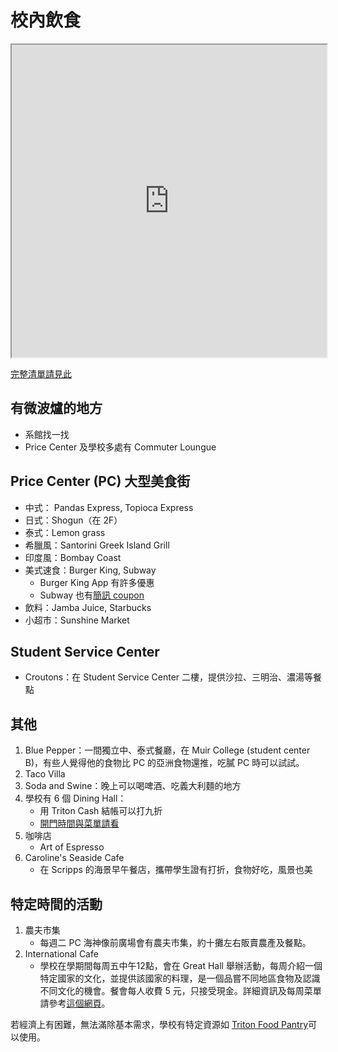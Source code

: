 # 校內飲食

<iframe src="https://www.google.com/maps/d/u/2/embed?mid=1mSE5Z1xoDD2D0d9qhsw1I1d_Oyq50IZZ" width="100%" height="500"></iframe>

[完整清單請見此](https://blink.ucsd.edu/facilities/services/general/personal/dining.html)

## 有微波爐的地方
- 系館找一找
- Price Center 及學校多處有 Commuter Loungue

## Price Center (PC) 大型美食街
* 中式： Pandas Express, Topioca Express
* 日式：Shogun（在 2F）
* 泰式：Lemon grass
* 希臘風：Santorini Greek Island Grill
* 印度風：Bombay Coast
* 美式速食：Burger King, Subway
    - Burger King App 有許多優惠
    - Subway 也有[簡訊 coupon](https://www.subway.com/en-US/Promotions/SMS)
* 飲料：Jamba Juice, Starbucks
* 小超市：Sunshine Market

## Student Service Center
* Croutons：在 Student Service Center 二樓，提供沙拉、三明治、濃湯等餐點

## 其他
1. Blue Pepper：一間獨立中、泰式餐廳，在 Muir College (student center B)，有些人覺得他的食物比 PC 的亞洲食物還推，吃膩 PC 時可以試試。
2. Taco Villa
2. Soda and Swine：晚上可以喝啤酒、吃義大利麵的地方
3. 學校有 6 個 Dining Hall：
    * 用 Triton Cash 結帳可以打九折
    * [開門時間與菜單請看](https://hdh-web.ucsd.edu/dining/apps/diningservices/)
4. 咖啡店
    * Art of Espresso
5. Caroline's Seaside Cafe 
    * 在 Scripps 的海景早午餐店，攜帶學生證有打折，食物好吃，風景也美

## 特定時間的活動
1. 農夫市集
    * 每週二 PC 海神像前廣場會有農夫市集，約十攤左右販賣農產及餐點。
2. International Cafe
    * 學校在學期間每周五中午12點，會在 Great Hall 舉辦活動，每周介紹一個特定國家的文化，並提供該國家的料理，是一個品嘗不同地區食物及認識不同文化的機會。餐會每人收費 5 元，只接受現金。詳細資訊及每周菜單請參考[這個網頁](https://global.ucsd.edu/deans-office/globally-focused-programming/friday-cafe/index.html)。

若經濟上有困難，無法滿除基本需求，學校有特定資源如 [Triton Food Pantry](https://basicneeds.ucsd.edu/food-security/index.html)可以使用。





